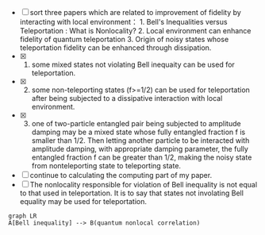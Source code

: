 - [ ] sort three papers which are related to improvement of fidelity by interacting with local environment：
      1. Bell's Inequalities versus Teleportation : What is Nonlocality?
          2. Local environment can enhance fidelity of quantum teleportation
          3. Origin of noisy states whose teleportation fidelity can be enhanced through dissipation. 
- [x]  1. some mixed states not violating Bell inequaity can be used for teleportation.
- [x]  2. some non-teleporting states (f>=1/2) can be used for teleportation after being subjected to a dissipative interaction with local environment.
- [x]   3. one of two-particle entangled pair being  subjected to  amplitude damping may be a mixed state whose fully entangled fraction f is smaller than 1/2. Then letting another particle to be interacted with amplitude damping, with appropriate damping parameter, the fully entangled fraction f can be  greater than 1/2, making the noisy state from nonteleporting state to teleporting state. 
- [ ] continue to calculating the computing part of my paper.
- [ ] The nonlocality responsible for violation of Bell inequality is not equal to that used in teleportation. It is to say that states not involating Bell equality may be used for teleportation. 
```mermaid
graph LR
A[Bell inequality] --> B(quantum nonlocal correlation)
```

